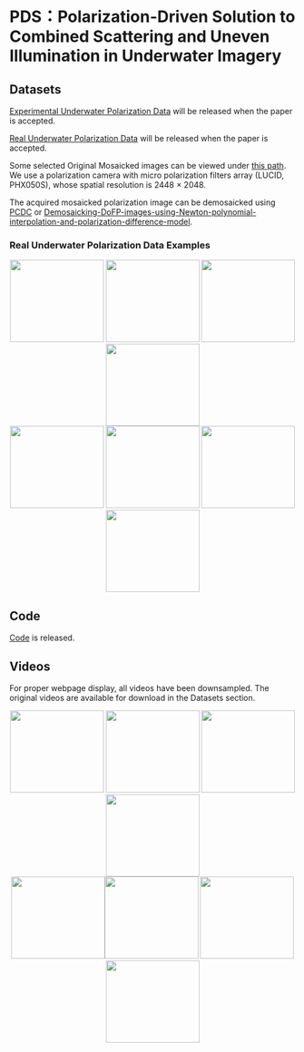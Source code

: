 <div align=left><div>

# PDS：Polarization-Driven Solution to Combined Scattering and Uneven Illumination in Underwater Imagery

<div align=left><div>

## Datasets

[Experimental Underwater Polarization Data]() will be released when the paper is accepted.

[Real Underwater Polarization Data]() will be released when the paper is accepted.

Some selected Original Mosaicked images can be viewed under [this path](https://github.com/polwork/PDS/tree/main/Real%20Underwater%20Polarization%20Data).
We use a polarization camera with micro polarization filters array (LUCID, PHX050S), whose spatial resolution is 2448 × 2048.

The acquired mosaicked polarization image can be demosaicked using [PCDC](https://github.com/polwork/PCDP) or [Demosaicking-DoFP-images-using-Newton-polynomial-interpolation-and-polarization-difference-model](https://github.com/polwork/Demosaicking-DoFP-images-using-Newton-polynomial-interpolation-and-polarization-difference-model).


<div align=left><div>
  
### Real Underwater Polarization Data Examples

<div align=center><img src="Real Underwater Polarization Data/video2_frame886.bmp" width="165" height="145" >    <img src="Real Underwater Polarization Data/video19_frame3.bmp" width="165" height="145">    <img src="Real Underwater Polarization Data/video3_frame5.bmp" width="165" height="145" >    <img src="Real Underwater Polarization Data/video14_frame659.bmp" width="165" height="145"><div>


<div align=center><img src="Real Underwater Polarization Data/video16_frame24.bmp" width="165" height="145" >    <img src="Real Underwater Polarization Data/video13_frame1.bmp" width="165" height="145">    <img src="Real Underwater Polarization Data/video1_frame10.bmp" width="165" height="145" >    <img src="Real Underwater Polarization Data/video17_frame26.bmp" width="165" height="145"><div>

<div align=left><div>
  
## Code

[Code]("Code/" ) is released.

## Videos
For proper webpage display, all videos have been downsampled. The original videos are available for download in the Datasets section.

<div align=center><img src="Video/Video1-Ori.gif" width="165" height="145">    <img src="Video/Video1-PDS.gif" width="165" height="145">  <img src="Video/Video2-Ori.gif" width="165" height="145" ><img src="Video/Video2-PDS.gif" width="165" height="145"><div>

<div align=center><img src="Video/Video3-Ori.gif" width="165" height="145"><img src="Video/Video3-PDS.gif" width="165" height="145">  <img src="Video/Video4-Ori.gif" width="165" height="145" ><img src="Video/Video4-PDS.gif" width="165" height="145"><div>

<div align=left><div>

